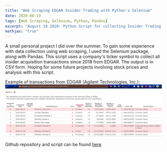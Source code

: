 ```yaml
---
title: "Web Scraping EDGAR Insider Trading with Python's Selenium"
date: 2020-08-19
tags: [Web Scraping, Selenium, Python, Pandas]
excerpt: "August 19 2020: Python Script for collecting Insider Trading transactions by company"
mathjax: "true"
---
```

<p>
A small personal project I did over the summer. To gain some experience with data collection using web scraping, I used the Selenium package,
along with Pandas. This script uses a company's ticker symbol to collect all insider acquisition transactions since 2018 from EDGAR.
The output is in CSV form. Hoping for some future projects involving stock prices and analysis with this script.
</p>

<p>
Example of transactions from EDGAR (Agilent Technologies, Inc.):
<img src="/images/EDGAR_shot.jpg" alt="Example Transaction Table">
</p>

<p>
Github repository and script can be found <a href="https://github.com/jeremylu43/Insider_WebScraping">here</a>
</p>
